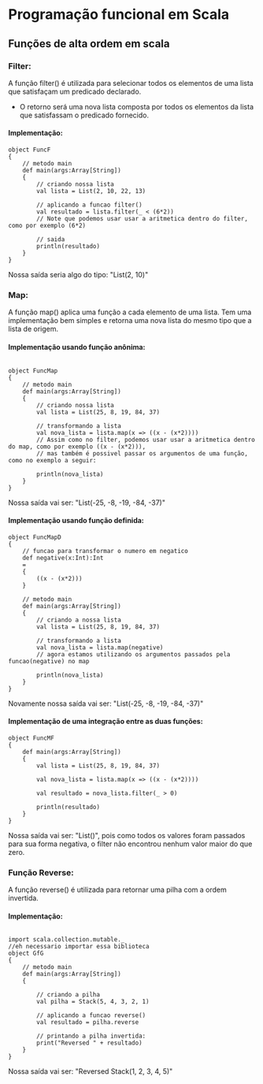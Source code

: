 # Programação funcional em Scala

## Funções de alta ordem em scala

### Filter:

A função filter() é utilizada para selecionar todos os elementos de uma lista que satisfaçam um predicado declarado.

* O retorno será uma nova lista composta por todos os elementos da lista que satisfassam o predicado fornecido.

#### Implementação:
```
object FuncF
{ 
    // metodo main
    def main(args:Array[String])
    {
        // criando nossa lista
        val lista = List(2, 10, 22, 13)
          
        // aplicando a funcao filter()
        val resultado = lista.filter(_ < (6*2)) 
        // Note que podemos usar usar a aritmetica dentro do filter, como por exemplo (6*2)
          
        // saida
        println(resultado)
    }
}
```

Nossa saída seria algo do tipo: "List(2, 10)"

### Map:

A função map() aplica uma função a cada elemento de uma lista. Tem uma implementação bem simples e retorna uma nova 
lista do mesmo tipo que a lista de origem.

#### Implementação usando função anônima:

```

object FuncMap
{     
    // metodo main
    def main(args:Array[String])
    {
        // criando nossa lista
        val lista = List(25, 8, 19, 84, 37)
  
        // transformando a lista
        val nova_lista = lista.map(x => ((x - (x*2))))
        // Assim como no filter, podemos usar usar a aritmetica dentro do map, como por exemplo ((x - (x*2))),
        // mas também é possivel passar os argumentos de uma função, como no exemplo a seguir:
        
        println(nova_lista)
    }
}
```
Nossa saída vai ser: "List(-25, -8, -19, -84, -37)"

#### Implementação usando função definida:

```
object FuncMapD
{
    // funcao para transformar o numero em negatico
    def negative(x:Int):Int
    =
    {
        ((x - (x*2)))
    }
  
    // metodo main
    def main(args:Array[String])
    {
        // criando a nossa lista
        val lista = List(25, 8, 19, 84, 37)
      
        // transformando a lista
        val nova_lista = lista.map(negative)
        // agora estamos utilizando os argumentos passados pela funcao(negative) no map
        
        println(nova_lista)
    }
}
```
Novamente nossa saída vai ser: "List(-25, -8, -19, -84, -37)"

#### Implementação de uma integração entre as duas funções:

```
object FuncMF
{     
    def main(args:Array[String])
    {
        val lista = List(25, 8, 19, 84, 37)

        val nova_lista = lista.map(x => ((x - (x*2))))
        
        val resultado = nova_lista.filter(_ > 0)

        println(resultado)
    }
}
```
Nossa saída vai ser: "List()", pois como todos os valores foram passados para sua forma negativa, o filter não encontrou 
nenhum valor maior do que zero.

### Função Reverse:

A função reverse() é utilizada para retornar uma pilha com a ordem invertida.

#### Implementação:

```

import scala.collection.mutable._
//eh necessario importar essa biblioteca
object GfG 
{ 
    // metodo main
    def main(args:Array[String]) 
    { 
      
        // criando a pilha
        val pilha = Stack(5, 4, 3, 2, 1) 

        // aplicando a funcao reverse()
        val resultado = pilha.reverse
          
        // printando a pilha invertida:
        print("Reversed " + resultado) 
    } 
} 
```

Nossa saída vai ser: "Reversed Stack(1, 2, 3, 4, 5)"








